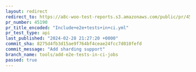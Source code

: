 ```yaml
---
layout: redirect
redirect_to: https://a8c-woo-test-reports.s3.amazonaws.com/public/pr/45190/api/index.html
pr_number: 45190
pr_title_encoded: "Include+e2e+tests+in+ci.yml"
pr_test_type: api
last_published: "2024-02-28 21:27:20 +0000"
commit_sha: 8275d4fb3d15ae9f764bf4ceae24fcc7d010fefd
commit_message: "Add sharding support"
branch_name: tools/add-e2e-tests-in-ci-jobs
passed: true
---
```

